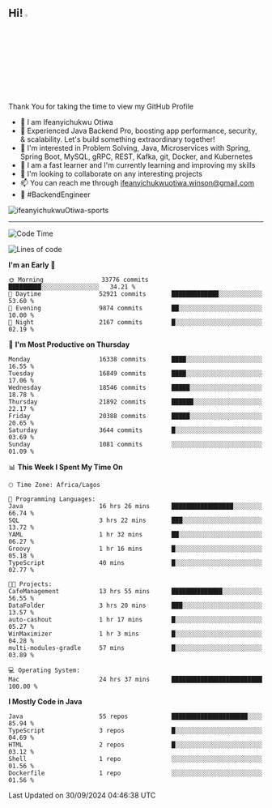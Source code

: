 <!-- BLOG-POST-LIST:START --><!-- BLOG-POST-LIST:END -->

## Hi! <img src="https://media.giphy.com/media/hvRJCLFzcasrR4ia7z/giphy.gif" width="4%"> 

Thank You for taking the time to view my GitHub Profile

- 👋 I am Ifeanyichukwu Otiwa
- 🚀 Experienced Java Backend Pro, boosting app performance, security, & scalability. Let's build something extraordinary together!
- 👀 I'm interested in Problem Solving, Java, Microservices with Spring, Spring Boot, MySQL, gRPC, REST, Kafka, git, Docker, and Kubernetes
- 🌱 I am a fast learner and I'm currently learning and improving my skills
- 💞️ I'm looking to collaborate on any interesting projects
- 📫 You can reach me through ifeanyichukwuotiwa.winson@gmail.com
- 🚀 #BackendEngineer

<p align="left" marginTop="10px"> <img src="https://komarev.com/ghpvc/?username=ifeanyichukwuOtiwa-sports&label=Profile%20views&color=0e75b6&style=for-the-badge" alt="ifeanyichukwuOtiwa-sports" /> </p>

***

<!--START_SECTION:waka-->
![Code Time](http://img.shields.io/badge/Code%20Time-2%2C937%20hrs%2052%20mins-blue)

![Lines of code](https://img.shields.io/badge/From%20Hello%20World%20I%27ve%20Written-24.6%20million%20lines%20of%20code-blue)

**I'm an Early 🐤** 

```text
🌞 Morning                33776 commits       █████████░░░░░░░░░░░░░░░░   34.21 % 
🌆 Daytime                52921 commits       █████████████░░░░░░░░░░░░   53.60 % 
🌃 Evening                9874 commits        ██░░░░░░░░░░░░░░░░░░░░░░░   10.00 % 
🌙 Night                  2167 commits        █░░░░░░░░░░░░░░░░░░░░░░░░   02.19 % 
```
📅 **I'm Most Productive on Thursday** 

```text
Monday                   16338 commits       ████░░░░░░░░░░░░░░░░░░░░░   16.55 % 
Tuesday                  16849 commits       ████░░░░░░░░░░░░░░░░░░░░░   17.06 % 
Wednesday                18546 commits       █████░░░░░░░░░░░░░░░░░░░░   18.78 % 
Thursday                 21892 commits       ██████░░░░░░░░░░░░░░░░░░░   22.17 % 
Friday                   20388 commits       █████░░░░░░░░░░░░░░░░░░░░   20.65 % 
Saturday                 3644 commits        █░░░░░░░░░░░░░░░░░░░░░░░░   03.69 % 
Sunday                   1081 commits        ░░░░░░░░░░░░░░░░░░░░░░░░░   01.09 % 
```


📊 **This Week I Spent My Time On** 

```text
🕑︎ Time Zone: Africa/Lagos

💬 Programming Languages: 
Java                     16 hrs 26 mins      █████████████████░░░░░░░░   66.74 % 
SQL                      3 hrs 22 mins       ███░░░░░░░░░░░░░░░░░░░░░░   13.72 % 
YAML                     1 hr 32 mins        ██░░░░░░░░░░░░░░░░░░░░░░░   06.27 % 
Groovy                   1 hr 16 mins        █░░░░░░░░░░░░░░░░░░░░░░░░   05.18 % 
TypeScript               40 mins             █░░░░░░░░░░░░░░░░░░░░░░░░   02.77 % 

🐱‍💻 Projects: 
CafeManagement           13 hrs 55 mins      ██████████████░░░░░░░░░░░   56.55 % 
DataFolder               3 hrs 20 mins       ███░░░░░░░░░░░░░░░░░░░░░░   13.57 % 
auto-cashout             1 hr 17 mins        █░░░░░░░░░░░░░░░░░░░░░░░░   05.27 % 
WinMaximizer             1 hr 3 mins         █░░░░░░░░░░░░░░░░░░░░░░░░   04.28 % 
multi-modules-gradle     57 mins             █░░░░░░░░░░░░░░░░░░░░░░░░   03.89 % 

💻 Operating System: 
Mac                      24 hrs 37 mins      █████████████████████████   100.00 % 
```

**I Mostly Code in Java** 

```text
Java                     55 repos            █████████████████████░░░░   85.94 % 
TypeScript               3 repos             █░░░░░░░░░░░░░░░░░░░░░░░░   04.69 % 
HTML                     2 repos             █░░░░░░░░░░░░░░░░░░░░░░░░   03.12 % 
Shell                    1 repo              ░░░░░░░░░░░░░░░░░░░░░░░░░   01.56 % 
Dockerfile               1 repo              ░░░░░░░░░░░░░░░░░░░░░░░░░   01.56 % 
```




 Last Updated on 30/09/2024 04:46:38 UTC
<!--END_SECTION:waka-->

<!--
<p align="center">
![trophy](https://github-profile-trophy.vercel.app/?username=ifeanyichukwuOtiwa-sports&theme=onedark) (https://github.com/ryo-ma/github-profile-trophy)
</p>
-->

<!---
ifeanyi-otiwa/ifeanyi-otiwa is a ✨ special ✨ repository because its `README.md` (this file) appears on your GitHub profile.
You can click the Preview link to take a look at your changes.
--->
